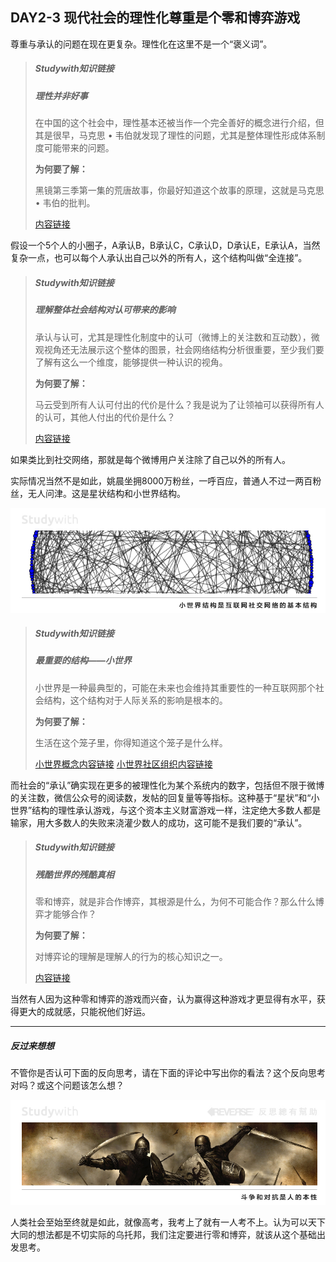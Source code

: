 ## DAY2-3 现代社会的理性化尊重是个零和博弈游戏

尊重与承认的问题在现在更复杂。理性化在这里不是一个“褒义词”。

> ##### Studywith知识链接
>
> ##### 理性并非好事
>
> 在中国的这个社会中，理性基本还被当作一个完全善好的概念进行介绍，但其是很早，马克思 • 韦伯就发现了理性的问题，尤其是整体理性形成体系制度可能带来的问题。
>
> **为何要了解：**
>
> 黑镜第三季第一集的荒唐故事，你最好知道这个故事的原理，这就是马克思 • 韦伯的批判。
>
> [内容链接](https://philosophy.hk01.com/channel/%E6%96%87%E7%AB%A0/49162/%E9%9F%8B%E4%BC%AF%EF%BC%9A%E7%90%86%E6%80%A7%E5%B0%B1%E5%A6%82%E9%90%B5%E7%B1%A0---EP51)

假设一个5个人的小圈子，A承认B，B承认C，C承认D，D承认E，E承认A，当然复杂一点，也可以每个人承认出自己以外的所有人，这个结构叫做“全连接”。

> ##### Studywith知识链接
>
> ##### 理解整体社会结构对认可带来的影响
>
> 承认与认可，尤其是理性化制度中的认可（微博上的关注数和互动数），微观视角还无法展示这个整体的图景，社会网络结构分析很重要，至少我们要了解有这么一个维度，能够提供一种认识的视角。
>
> **为何要了解：**
>
> 马云受到所有人认可付出的代价是什么？我是说为了让领袖可以获得所有人的认可，其他人付出的代价是什么？
>
> [内容链接](https://zh.wikipedia.org/wiki/%E7%A4%BE%E4%BC%9A%E7%BD%91%E7%BB%9C)

如果类比到社交网络，那就是每个微博用户关注除了自己以外的所有人。

实际情况当然不是如此，姚晨坐拥8000万粉丝，一呼百应，普通人不过一两百粉丝，无人问津。这是星状结构和小世界结构。

![](/assets/12.jpg)

> ##### Studywith知识链接
>
> ##### 最重要的结构——小世界
>
> 小世界是一种最典型的，可能在未来也会维持其重要性的一种互联网那个社会结构，这个结构对于人际关系的影响是根本的。
>
> **为何要了解：**
>
> 生活在这个笼子里，你得知道这个笼子是什么样。
>
> [小世界概念内容链接](https://zh.wikipedia.org/wiki/%E5%B0%8F%E4%B8%96%E7%95%8C%E7%B6%B2%E8%B7%AF)  [小世界社区组织内容链接](http://www.btc798.com/article-3136-1.html)

而社会的“承认”确实现在更多的被理性化为某个系统内的数字，包括但不限于微博的关注数，微信公众号的阅读数，发帖的回复量等等指标。这种基于“星状”和“小世界”结构的理性承认游戏，与这个资本主义财富游戏一样，注定绝大多数人都是输家，用大多数人的失败来浇灌少数人的成功，这可能不是我们要的“承认”。

> ##### Studywith知识链接
>
> ##### 残酷世界的残酷真相
>
> 零和博弈，就是非合作博弈，其根源是什么，为何不可能合作？那么什么博弈才能够合作？
>
> **为何要了解：**
>
> 对博弈论的理解是理解人的行为的核心知识之一。
>
> [内容链接](https://zh.wikipedia.org/wiki/%E9%9B%B6%E5%92%8C%E5%8D%9A%E5%BC%88)

当然有人因为这种零和博弈的游戏而兴奋，认为赢得这种游戏才更显得有水平，获得更大的成就感，只能祝他们好运。

---

##### 反过来想想

不管你是否认可下面的反向思考，请在下面的评论中写出你的看法？这个反向思考对吗？或这个问题该怎么想？

![](/assets/33.jpg)

人类社会至始至终就是如此，就像高考，我考上了就有一人考不上。认为可以天下大同的想法都是不切实际的乌托邦，我们注定要进行零和博弈，就该从这个基础出发思考。

